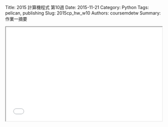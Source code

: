Title: 2015 計算機程式 第10週
Date: 2015-11-21
Category: Python
Tags: pelican, publishing
Slug: 2015cp_hw_w10
Authors: coursemdetw
Summary: 作業一摘要

<iframe src="W10.html" width="500" height="300"></iframe>